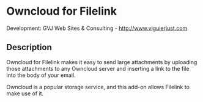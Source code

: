 # Owncloud for Filelink
Development: GVJ Web Sites & Consulting - http://www.viguierjust.com

## Description
Owncloud for Filelink makes it easy to send large attachments by uploading those attachments to any Owncloud server and inserting a link to the file into the body of your email.

Owncloud is a popular storage service, and this add-on allows Filelink to make use of it.

